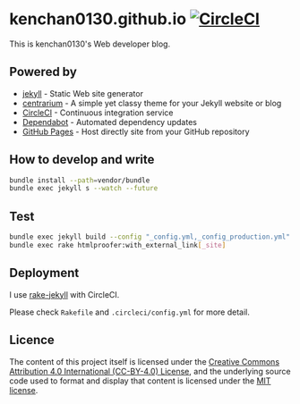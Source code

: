 # kenchan0130.github.io [![CircleCI](https://circleci.com/gh/kenchan0130/kenchan0130.github.io/tree/development.svg?style=svg)](https://circleci.com/gh/kenchan0130/kenchan0130.github.io/tree/development)

This is kenchan0130's Web developer blog.

## Powered by

- [jekyll](https://jekyllrb.com/) - Static Web site generator
- [centrarium](https://github.com/bencentra/centrarium) - A simple yet classy theme for your Jekyll website or blog
- [CircleCI](https://circleci.com) - Continuous integration service
- [Dependabot](https://dependabot.com/) - Automated dependency updates
- [GitHub Pages](https://pages.github.com/) - Host directly site from your GitHub repository

## How to develop and write

```sh
bundle install --path=vendor/bundle
bundle exec jekyll s --watch --future
```

## Test

```sh
bundle exec jekyll build --config "_config.yml,_config_production.yml"
bundle exec rake htmlproofer:with_external_link[_site]
```

## Deployment

I use [rake-jekyll](https://github.com/jirutka/rake-jekyll) with CircleCI.

Please check `Rakefile` and `.circleci/config.yml` for more detail.

## Licence

The content of this project itself is licensed under the [Creative Commons Attribution 4.0 International (CC-BY-4.0) License](https://creativecommons.org/licenses/by/4.0/), and the underlying source code used to format and display that content is licensed under the [MIT license](LICENSE.md).
